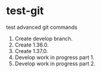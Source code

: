 # test-git
test advanced git commands

1. Create develop branch.
2. Create 1.36.0.
3. Create 1.37.0.
4. Develop work in progress part 1.
5. Develop work in progress part 2.